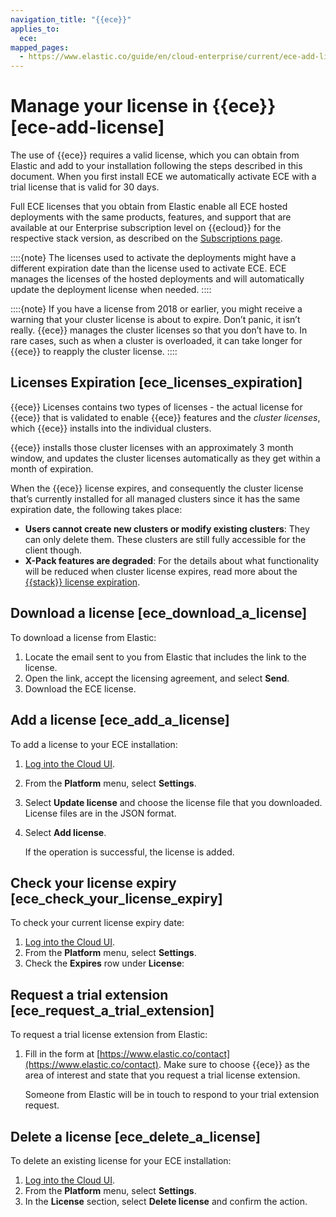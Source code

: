 ```yaml
---
navigation_title: "{{ece}}"
applies_to:
  ece: 
mapped_pages:
  - https://www.elastic.co/guide/en/cloud-enterprise/current/ece-add-license.html
---
```


# Manage your license in {{ece}} [ece-add-license]

The use of {{ece}} requires a valid license, which you can obtain from Elastic and add to your installation following the steps described in this document. When you first install ECE we automatically activate ECE with a trial license that is valid for 30 days.

Full ECE licenses that you obtain from Elastic enable all ECE hosted deployments with the same products, features, and support that are available at our Enterprise subscription level on {{ecloud}} for the respective stack version, as described on the [Subscriptions page](https://www.elastic.co/subscriptions/cloud).

::::{note}
The licenses used to activate the deployments might have a different expiration date than the license used to activate ECE. ECE manages the licenses of the hosted deployments and will automatically update the deployment license when needed.
::::


::::{note}
If you have a license from 2018 or earlier, you might receive a warning that your cluster license is about to expire. Don’t panic, it isn’t really. {{ece}} manages the cluster licenses so that you don’t have to. In rare cases, such as when a cluster is overloaded, it can take longer for {{ece}} to reapply the cluster license.
::::



## Licenses Expiration [ece_licenses_expiration]

{{ece}} Licenses contains two types of licenses - the actual license for {{ece}} that is validated to enable {{ece}} features and the *cluster licenses*, which {{ece}} installs into the individual clusters.

{{ece}} installs those cluster licenses with an approximately 3 month window, and updates the cluster licenses automatically as they get within a month of expiration.

When the {{ece}} license expires, and consequently the cluster license that’s currently installed for all managed clusters since it has the same expiration date, the following takes place:

* **Users cannot create new clusters or modify existing clusters**: They can only delete them. These clusters are still fully accessible for the client though.
* **X-Pack features are degraded**: For the details about what functionality will be reduced when cluster license expires, read more about the [{{stack}} license expiration](https://www.elastic.co/guide/en/elastic-stack-overview/current/license-expiration.html).


## Download a license [ece_download_a_license]

To download a license from Elastic:

1. Locate the email sent to you from Elastic that includes the link to the license.
2. Open the link, accept the licensing agreement, and select **Send**.
3. Download the ECE license.


## Add a license [ece_add_a_license]

To add a license to your ECE installation:

1. [Log into the Cloud UI](../deploy/cloud-enterprise/log-into-cloud-ui.md).
2. From the **Platform** menu, select **Settings**.
3. Select **Update license** and choose the license file that you downloaded. License files are in the JSON format.
4. Select **Add license**.

    If the operation is successful, the license is added.



## Check your license expiry [ece_check_your_license_expiry]

To check your current license expiry date:

1. [Log into the Cloud UI](../deploy/cloud-enterprise/log-into-cloud-ui.md).
2. From the **Platform** menu, select **Settings**.
3. Check the **Expires** row under **License**:


## Request a trial extension [ece_request_a_trial_extension]

To request a trial license extension from Elastic:

1. Fill in the form at [https://www.elastic.co/contact](https://www.elastic.co/contact). Make sure to choose {{ece}} as the area of interest and state that you request a trial license extension.

    Someone from Elastic will be in touch to respond to your trial extension request.



## Delete a license [ece_delete_a_license]

To delete an existing license for your ECE installation:

1. [Log into the Cloud UI](../deploy/cloud-enterprise/log-into-cloud-ui.md).
2. From the **Platform** menu, select **Settings**.
3. In the **License** section, select **Delete license** and confirm the action.

